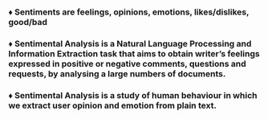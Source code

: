 ### ♦ Sentiments are feelings, opinions, emotions, likes/dislikes, good/bad

### ♦ Sentimental Analysis is a Natural Language Processing and Information Extraction task that aims to obtain writer’s feelings expressed in positive or negative 				comments, questions and requests, by analysing a large numbers of documents.

### ♦ Sentimental Analysis is a study of human behaviour in which we extract user opinion and emotion from plain text.
